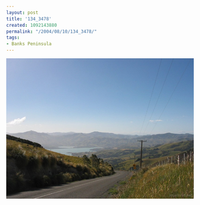 ```yaml
---
layout: post
title: '134_3478'
created: 1092143880
permalink: "/2004/08/10/134_3478/"
tags:
- Banks Peninsula
---
```


<img src="/image/images/134_3478-1208.jpg"/>

